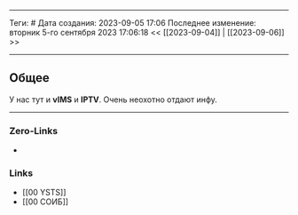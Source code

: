 ___
Теги: #
Дата создания: 2023-09-05 17:06 
Последнее изменение: вторник 5-го сентября 2023 17:06:18
<< [[2023-09-04]] | [[2023-09-06]] >> 
___
## Общее

У нас тут и **vIMS** и **IPTV**. Очень неохотно отдают инфу.


___
### Zero-Links
- 

### Links
- [[00 YSTS]]
- [[00  СОИБ]]

